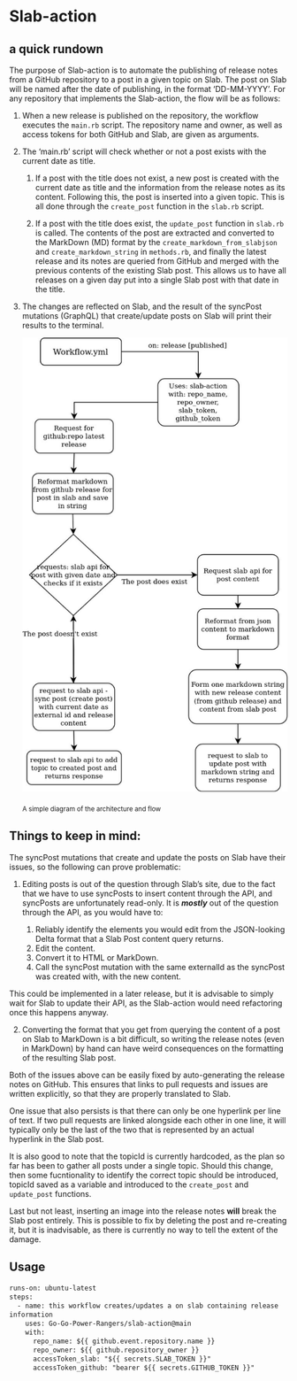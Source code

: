 # Slab-action 
## a quick rundown


The purpose of Slab-action is to automate the publishing of release notes from a GitHub repository to a post in a given topic on Slab. The post on Slab will be named after the date of publishing, in the format ‘DD-MM-YYYY’. For any repository that implements the Slab-action, the flow will be as follows:

1. When a new release is published on the repository, the workflow executes the `main.rb` script. The repository name and owner, as well as access tokens for both GitHub and Slab, are given as arguments.

2. The ‘main.rb’ script will check whether or not a post exists with the current date as title.

   1. If a post with the title does not exist, a new post is created with the current date as title and the information from the release notes as its     content. Following this, the post is inserted into a given topic. This is all done through the `create_post` function in the `slab.rb` script. 
    
   2. If a post with the title does exist, the `update_post` function in `slab.rb` is called. The contents of the post are extracted and converted to the     MarkDown (MD) format by the `create_markdown_from_slabjson` and `create_markdown_string` in `methods.rb`, and finally the latest release and its           notes are queried from GitHub and merged with the previous contents of the existing Slab post. This allows us to have all releases on a given day           put into a single Slab post with that date in the title.
  
3. The changes are reflected on Slab, and the result of the syncPost mutations (GraphQL) that create/update posts on Slab will print their results to the terminal.

      ![The Architecture](/assets/images/slab-integration.jpg)

      <sub>A simple diagram of the architecture and flow</sub>

## Things to keep in mind:

The syncPost mutations that create and update the posts on Slab have their issues, so the following can prove problematic:

 1. Editing posts is out of the question through Slab’s site, due to the fact that we have to use syncPosts to insert content through the API, and syncPosts are unfortunately read-only.
It is ***mostly*** out of the question through the API, as you would have to: 

    1. Reliably identify the elements you would edit from the JSON-looking Delta format that a Slab Post content query returns.
    2. Edit the content. 
    3. Convert it to HTML or MarkDown.
    4. Call the syncPost mutation with the same externalId as the syncPost was created with, with the new content.

  This could be implemented in a later release, but it is advisable to simply wait for Slab to update their API, as the Slab-action would need refactoring   once this happens anyway.

 2. Converting the format that you get from querying the content of a post on Slab to MarkDown is a bit difficult, so writing the release notes (even in MarkDown) by hand can have weird consequences on the formatting of the resulting Slab post.

Both of the issues above can be easily fixed by auto-generating the release notes on GitHub. This ensures that links to pull requests and issues are written explicitly, so that they are properly translated to Slab. 

One issue that also persists is that there can only be one hyperlink per line of text. If two pull requests are linked alongside each other in one line, it will typically only be the last of the two that is represented by an actual hyperlink in the Slab post.

It is also good to note that the topicId is currently hardcoded, as the plan so far has been to gather all posts under a single topic. Should this change, then some fucntionality to identify the correct topic should be introduced, topicId saved as a variable and introduced to the `create_post` and `update_post` functions.

Last but not least, inserting an image into the release notes **will** break the Slab post entirely.
This is possible to fix by deleting the post and re-creating it, but it is inadvisable, as there is currently no way to tell the extent of the damage.




## Usage

    runs-on: ubuntu-latest
    steps:
      - name: this workflow creates/updates a on slab containing release information
        uses: Go-Go-Power-Rangers/slab-action@main
        with: 
          repo_name: ${{ github.event.repository.name }}
          repo_owner: ${{ github.repository_owner }}
          accessToken_slab: "${{ secrets.SLAB_TOKEN }}"
          accessToken_github: "bearer ${{ secrets.GITHUB_TOKEN }}"
